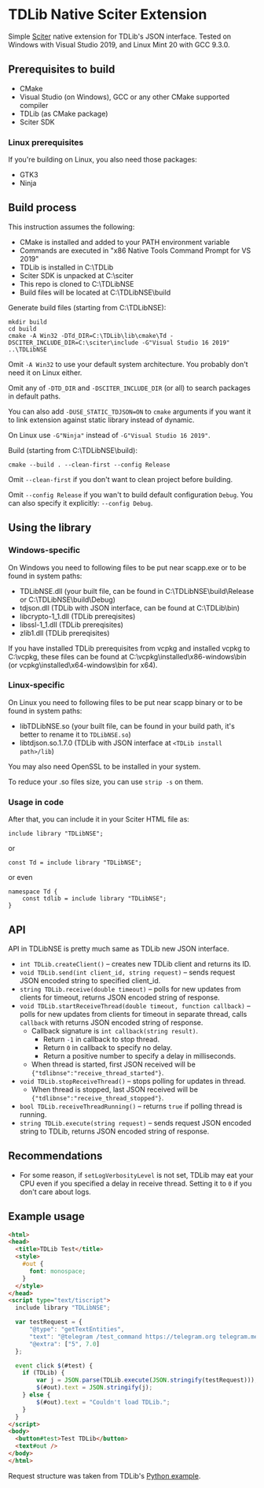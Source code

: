 # TDLib Native Sciter Extension

Simple [Sciter](https://sciter.com) native extension for TDLib's JSON interface. Tested on Windows with Visual Studio 2019, and Linux Mint 20 with GCC 9.3.0.

## Prerequisites to build

* CMake
* Visual Studio (on Windows), GCC or any other CMake supported compiler
* TDLib (as CMake package)
* Sciter SDK

### Linux prerequisites

If you're building on Linux, you also need those packages:

* GTK3
* Ninja

## Build process

This instruction assumes the following:
* CMake is installed and added to your PATH environment variable
* Commands are executed in "x86 Native Tools Command Prompt for VS 2019"
* TDLib is installed in C:\TDLib
* Sciter SDK is unpacked at C:\sciter
* This repo is cloned to C:\TDLibNSE
* Build files will be located at C:\TDLibNSE\build

Generate build files (starting from C:\TDLibNSE):
```
mkdir build
cd build
cmake -A Win32 -DTd_DIR=C:\TDLib\lib\cmake\Td -DSCITER_INCLUDE_DIR=C:\sciter\include -G"Visual Studio 16 2019" ..\TDLibNSE
```

Omit `-A Win32` to use your default system architecture. You probably don't need it on Linux either.

Omit any of `-DTD_DIR` and `-DSCITER_INCLUDE_DIR` (or all) to search packages in default paths.

You can also add `-DUSE_STATIC_TDJSON=ON` to `cmake` arguments if you want it to link extension against static library instead of dynamic.

On Linux use `-G"Ninja"` instead of `-G"Visual Studio 16 2019"`.


Build (starting from C:\TDLibNSE\build):
```
cmake --build . --clean-first --config Release
```

Omit `--clean-first` if you don't want to clean project before building.

Omit `--config Release` if you wan't to build default configuration `Debug`. You can also specify it explicitly: `--config Debug`.


## Using the library

### Windows-specific

On Windows you need to following files to be put near scapp.exe or to be found in system paths:
* TDLibNSE.dll (your built file, can be found in C:\TDLibNSE\build\Release or C:\TDLibNSE\build\Debug)
* tdjson.dll (TDLib with JSON interface, can be found at C:\TDLib\bin)
* libcrypto-1_1.dll (TDLib prereqisites)
* libssl-1_1.dll (TDLib prereqisites)
* zlib1.dll (TDLib prereqisites)

If you have installed TDLib prerequisites from vcpkg and installed vcpkg to C:\vcpkg, these files can be found at C:\vcpkg\installed\x86-windows\bin (or vcpkg\installed\x64-windows\bin for x64).

### Linux-specific

On Linux you need to following files to be put near scapp binary or to be found in system paths:
* libTDLibNSE.so (your built file, can be found in your build path, it's better to rename it to `TDLibNSE.so`)
* libtdjson.so.1.7.0 (TDLib with JSON interface at `<TDLib install path>/lib`)

You may also need OpenSSL to be installed in your system.

To reduce your .so files size, you can use `strip -s` on them.

### Usage in code

After that, you can include it in your Sciter HTML file as:
```
include library "TDLibNSE";
```
or
```
const Td = include library "TDLibNSE";
```
or even
```
namespace Td {
	const tdlib = include library "TDLibNSE";
}
```

## API

API in TDLibNSE is pretty much same as TDLib new JSON interface.

* `int TDLib.createClient()` – creates new TDLib client and returns its ID.
* `void TDLib.send(int client_id, string request)` – sends request JSON encoded string to specified client_id.
* `string TDLib.receive(double timeout)` – polls for new updates from clients for timeout, returns JSON encoded string of response.
* `void TDLib.startReceiveThread(double timeout, function callback)` – polls for new updates from clients for timeout in separate thread, calls `callback` with returns JSON encoded string of response.
  * Callback signature is `int callback(string result)`.
    * Return `-1` in callback to stop thread.
    * Return `0` in callback to specify no delay.
    * Return a positive number to specify a delay in milliseconds.
  * When thread is started, first JSON received will be `{"tdlibnse":"receive_thread_started"}`.
* `void TDLib.stopReceiveThread()` – stops polling for updates in thread.
  * When thread is stopped, last JSON received will be `{"tdlibnse":"receive_thread_stopped"}`.
* `bool TDLib.receiveThreadRunning()` – returns `true` if polling thread is running.
* `string TDLib.execute(string request)` – sends request JSON encoded string to TDLib, returns JSON encoded string of response.

## Recommendations
* For some reason, if `setLogVerbosityLevel` is not set, TDLib may eat your CPU even if you specified a delay in receive thread. Setting it to `0` if you don't care about logs.

## Example usage

```html
<html>
<head>
  <title>TDLib Test</title>
  <style>
    #out {
      font: monospace;
    }
  </style>
</head>
<script type="text/tiscript">
  include library "TDLibNSE";

  var testRequest = {
      "@type": "getTextEntities",
      "text": "@telegram /test_command https://telegram.org telegram.me",
      "@extra": ["5", 7.0]
  };

  event click $(#test) {
    if (TDLib) {
        var j = JSON.parse(TDLib.execute(JSON.stringify(testRequest)));
        $(#out).text = JSON.stringify(j);
    } else {
        $(#out).text = "Couldn't load TDLib.";
    }
  }
</script>
<body>
  <button#test>Test TDLib</button>
  <text#out />
</body>
</html>
```

Request structure was taken from TDLib's [Python example](https://github.com/tdlib/td/blob/master/example/python/tdjson_example.py).
